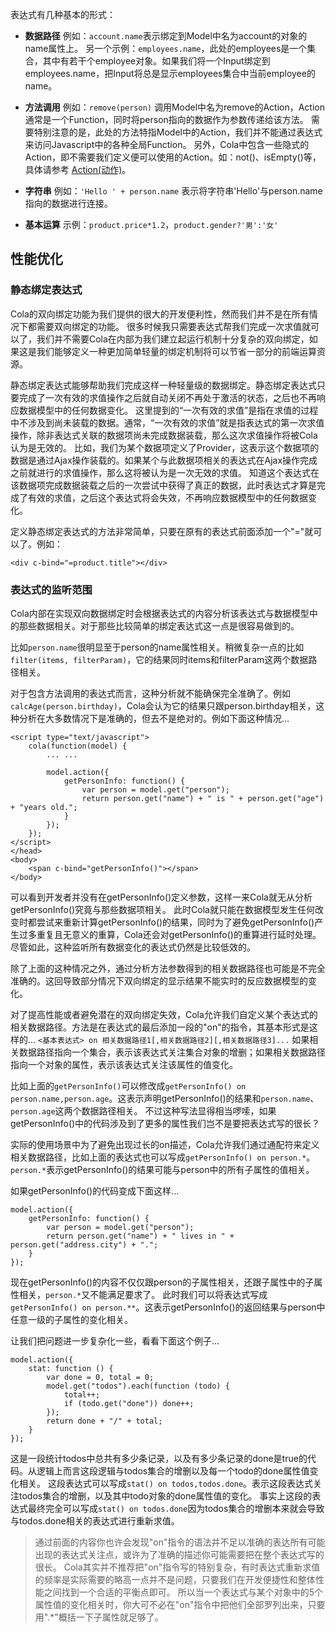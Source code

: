 表达式有几种基本的形式：

* **数据路径**
例如：`account.name`表示绑定到Model中名为account的对象的name属性上。
另一个示例：`employees.name`，此处的employees是一个集合，其中有若干个employee对象。如果我们将一个Input绑定到employees.name，把Input将总是显示employees集合中当前employee的name。

* **方法调用**
例如：`remove(person)` 调用Model中名为remove的Action，Action通常是一个Function，同时将person指向的数据作为参数传递给该方法。
需要特别注意的是，此处的方法特指Model中的Action，我们并不能通过表达式来访问Javascript中的各种全局Function。
另外，Cola中包含一些隐式的Action，即不需要我们定义便可以使用的Action。如：not()、isEmpty()等，具体请参考 [Action(动作)](action)。

* **字符串**
例如：`'Hello ' + person.name` 表示将字符串'Hello'与person.name指向的数据进行连接。

* **基本运算**
示例：`product.price*1.2`，`product.gender?'男':'女'`

## 性能优化

### 静态绑定表达式
Cola的双向绑定功能为我们提供的很大的开发便利性，然而我们并不是在所有情况下都需要双向绑定的功能。
很多时候我只需要表达式帮我们完成一次求值就可以了，我们并不需要Cola在内部为我们建立起运行机制十分复杂的双向绑定，如果这是我们能够定义一种更加简单轻量的绑定机制将可以节省一部分的前端运算资源。

静态绑定表达式能够帮助我们完成这样一种轻量级的数据绑定。静态绑定表达式只要完成了一次有效的求值操作之后就自动关闭不再处于激活的状态，之后也不再响应数据模型中的任何数据变化。
这里提到的“一次有效的求值”是指在求值的过程中不涉及到尚未装载的数据。通常，“一次有效的求值”就是指表达式的第一次求值操作，除非表达式关联的数据项尚未完成数据装载，那么这次求值操作将被Cola认为是无效的。
比如，我们为某个数据项定义了Provider，这表示这个数据项的数据是通过Ajax操作装载的。如果某个与此数据项相关的表达式在Ajax操作完成之前就进行的求值操作，那么这将被认为是一次无效的求值。
知道这个表达式在该数据项完成数据装载之后的一次尝试中获得了真正的数据，此时表达式才算是完成了有效的求值，之后这个表达式将会失效，不再响应数据模型中的任何数据变化。

定义静态绑定表达式的方法非常简单，只要在原有的表达式前面添加一个"="就可以了。例如：
```
<div c-bind="=product.title"></div>
```

### 表达式的监听范围
Cola内部在实现双向数据绑定时会根据表达式的内容分析该表达式与数据模型中的那些数据相关。对于那些比较简单的绑定表达式这一点是很容易做到的。

比如`person.name`很明显至于person的name属性相关。稍微复杂一点的比如`filter(items, filterParam)`，它的结果同时items和filterParam这两个数据路径相关。

对于包含方法调用的表达式而言，这种分析就不能确保完全准确了。例如`calcAge(person.birthday)`，Cola会认为它的结果只跟person.birthday相关，这种分析在大多数情况下是准确的，但去不是绝对的。例如下面这种情况...

```
<script type="text/javascript">
	cola(function(model) {
		... ...
	
		model.action({
			getPersonInfo: function() {
				var person = model.get("person");
				return person.get("name") + " is " + person.get("age") + "years old.";
			}
		});
	});
</script>
</head>
<body>
	<span c-bind="getPersonInfo()"></span>
</body>
```

可以看到开发者并没有在getPersonInfo()定义参数，这样一来Cola就无从分析getPersonInfo()究竟与那些数据项相关。
此时Cola就只能在数据模型发生任何改变时都尝试来重新计算getPersonInfo()的结果，同时为了避免getPersonInfo()产生过多重复且无意义的重算，Cola还会对getPersonInfo()的重算进行延时处理。
尽管如此，这种监听所有数据变化的表达式仍然是比较低效的。

除了上面的这种情况之外，通过分析方法参数得到的相关数据路径也可能是不完全准确的。这回导致部分情况下双向绑定的显示结果不能实时的反应数据模型的变化。

对了提高性能或者避免潜在的双向绑定失效，Cola允许我们自定义某个表达式的相关数据路径。方法是在表达式的最后添加一段的"on"的指令，其基本形式是这样的...
`<基本表达式> on 相关数据路径1[,相关数据路径2][,相关数据路径3]...`
如果相关数据路径指向一个集合，表示该表达式关注集合对象的增删；如果相关数据路径指向一个对象的属性，表示该表达式关注该属性的值变化。

比如上面的`getPersonInfo()`可以修改成`getPersonInfo() on person.name,person.age`。这表示声明getPersonInfo()的结果和`person.name`、`person.age`这两个数据路径相关。
不过这种写法显得相当啰嗦，如果getPersonInfo()中的代码涉及到了更多的属性我们岂不是要把表达式写的很长？

实际的使用场景中为了避免出现过长的on描述，Cola允许我们通过通配符来定义相关数据路径，比如上面的表达式也可以写成`getPersonInfo() on person.*`。
`person.*`表示getPersonInfo()的结果可能与person中的所有子属性的值相关。

如果getPersonInfo()的代码变成下面这样...
```
model.action({
	getPersonInfo: function() {
		var person = model.get("person");
		return person.get("name") + " lives in " + person.get("address.city") + ".";
	}
});
```
现在getPersonInfo()的内容不仅仅跟person的子属性相关，还跟子属性中的子属性相关，`person.*`又不能满足要求了。
此时我们可以将表达式写成`getPersonInfo() on person.**`。这表示getPersonInfo()的返回结果与person中任意一级的子属性的变化相关。

让我们把问题进一步复杂化一些，看看下面这个例子...
```
model.action({
	stat: function () {
		var done = 0, total = 0;
		model.get("todos").each(function (todo) {
			total++;
			if (todo.get("done")) done++;
		});
		return done + "/" + total;
	}
});
```
这是一段统计todos中总共有多少条记录，以及有多少条记录的done是true的代码。从逻辑上而言这段逻辑与todos集合的增删以及每一个todo的done属性值变化相关。
这段表达式可以写成`stat() on todos,todos.done`。表示这段表达式关注todos集合的增删，以及其中todo对象的done属性值的变化。
事实上这段的表达式最终完全可以写成`stat() on todos.done`因为todos集合的增删本来就会导致与todos.done相关的表达式进行重新求值。

> 通过前面的内容你也许会发现"on"指令的语法并不足以准确的表达所有可能出现的表达式关注点，或许为了准确的描述你可能需要把在整个表达式写的很长。
> Cola其实并不推荐把"on"指令写的特别复杂，有时表达式重新求值的频率是实际需要的略高一点并不是问题，只要我们在开发便捷性和整体性能之间找到一个合适的平衡点即可。
> 所以当一个表达式与某个对象中的5个属性值的变化相关时，你大可不必在"on"指令中把他们全部罗列出来，只要用".*"概括一下子属性就足够了。

